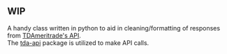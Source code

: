   
## WIP
  
A handy class written in python to aid in cleaning/formatting of responses from [TDAmeritrade's API](https://developer.tdameritrade.com/apis).    
The [tda-api](https://github.com/alexgolec/tda-api) package is utilized to make API calls.

